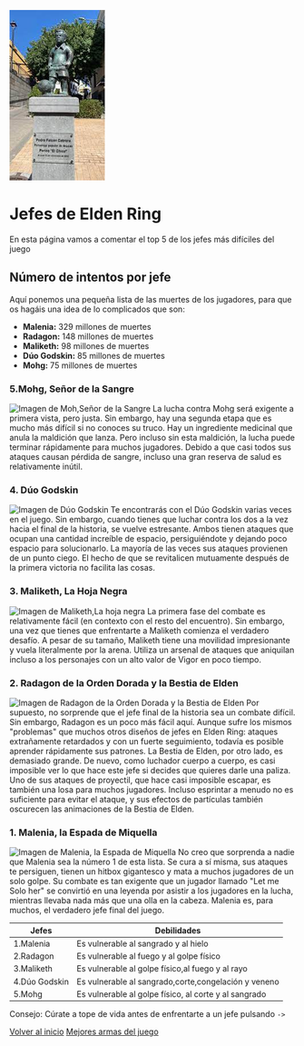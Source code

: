 ![Imagen nueva de Github](./images/estatua_perico.jfif)

# Jefes de Elden Ring

En esta página vamos a comentar el top 5 de los jefes más difíciles del juego

## Número de intentos por jefe

Aquí ponemos una pequeña lista de las muertes de los jugadores, para que os hagáis una idea de lo complicados que son:

* **Malenia:** 329 millones de muertes
* **Radagon:** 148 millones de muertes
* **Maliketh:** 98 millones de muertes
* **Dúo Godskin:** 85 millones de muertes
* **Mohg:** 75 millones de muertes

### 5.Mohg, Señor de la Sangre

![Imagen de Moh,Señor de la Sangre](https://img.redbull.com/images/c_crop,x_0,y_0,h_439,w_780/c_fill,w_640,h_386/q_auto,f_auto/redbullcom/2022/4/29/pzkbsxfiwy0wkoz8uffe/elden-ring-mogh)
La lucha contra Mohg será exigente a primera vista, pero justa. Sin embargo, hay una segunda etapa que es mucho más difícil si no conoces su truco. Hay un ingrediente medicinal que anula la maldición que lanza. Pero incluso sin esta maldición, la lucha puede terminar rápidamente para muchos jugadores. Debido a que casi todos sus ataques causan pérdida de sangre, incluso una gran reserva de salud es relativamente inútil.

### 4. Dúo Godskin

![Imagen de Dúo Godskin](https://img.redbull.com/images/c_crop,x_0,y_0,h_720,w_1280/c_fill,w_680,h_383/q_auto,f_auto/redbullcom/2022/4/29/a53rybrw6dolfvgvdywk/elden-ring-godskin-duo)
Te encontrarás con el Dúo Godskin varias veces en el juego. Sin embargo, cuando tienes que luchar contra los dos a la vez hacia el final de la historia, se vuelve estresante. Ambos tienen ataques que ocupan una cantidad increíble de espacio, persiguiéndote y dejando poco espacio para solucionarlo. La mayoría de las veces sus ataques provienen de un punto ciego. El hecho de que se revitalicen mutuamente después de la primera victoria no facilita las cosas.

### 3. Maliketh, La Hoja Negra

![Imagen de Maliketh,La hoja negra](https://img.redbull.com/images/c_crop,x_0,y_0,h_2160,w_3840/c_fill,w_680,h_383/q_auto,f_auto/redbullcom/2022/4/29/h0ztspgdmn1ufgpqt0ak/elden-ring-maliketh)
La primera fase del combate es relativamente fácil (en contexto con el resto del encuentro). Sin embargo, una vez que tienes que enfrentarte a Maliketh comienza el verdadero desafío. A pesar de su tamaño, Maliketh tiene una movilidad impresionante y vuela literalmente por la arena. Utiliza un arsenal de ataques que aniquilan incluso a los personajes con un alto valor de Vigor en poco tiempo.

### 2. Radagon de la Orden Dorada y la Bestia de Elden

![Imagen de Radagon de la Orden Dorada y la Bestia de Elden](https://img.redbull.com/images/c_crop,x_0,y_0,h_576,w_1024/c_fill,w_680,h_383/q_auto,f_auto/redbullcom/2022/4/29/z0hlqib8p4xgw95nhdgr/elden-ring-elden-bestia)
Por supuesto, no sorprende que el jefe final de la historia sea un combate difícil. Sin embargo, Radagon es un poco más fácil aquí. Aunque sufre los mismos "problemas" que muchos otros diseños de jefes en Elden Ring: ataques extrañamente retardados y con un fuerte seguimiento, todavía es posible aprender rápidamente sus patrones.
La Bestia de Elden, por otro lado, es demasiado grande. De nuevo, como luchador cuerpo a cuerpo, es casi imposible ver lo que hace este jefe si decides que quieres darle una paliza. Uno de sus ataques de proyectil, que hace casi imposible escapar, es también una losa para muchos jugadores. Incluso esprintar a menudo no es suficiente para evitar el ataque, y sus efectos de partículas también oscurecen las animaciones de la Bestia de Elden.

### 1. Malenia, la Espada de Miquella

![Imagen de Malenia, la Espada de Miquella](https://img.redbull.com/images/c_crop,x_0,y_0,h_810,w_1440/c_fill,w_680,h_383/q_auto,f_auto/redbullcom/2022/4/29/gq2ahty5smu5yec6nkuw/elden-ring-malenia)
No creo que sorprenda a nadie que Malenia sea la número 1 de esta lista. Se cura a sí misma, sus ataques te persiguen, tienen un hitbox gigantesco y mata a muchos jugadores de un solo golpe. Su combate es tan exigente que un jugador llamado "Let me Solo her" se convirtió en una leyenda por asistir a los jugadores en la lucha, mientras llevaba nada más que una olla en la cabeza.
Malenia es, para muchos, el verdadero jefe final del juego.


| **Jefes**     | **Debilidades**                                       |
|---------------|-------------------------------------------------------|
| 1.Malenia     | Es vulnerable al sangrado y al hielo                  |
| 2.Radagon     | Es vulnerable al fuego y al golpe físico              |
| 3.Maliketh    | Es vulnerable al golpe físico,al fuego y al rayo      |
| 4.Dúo Godskin | Es vulnerable al sangrado,corte,congelación y veneno  |
| 5.Mohg        | Es vulnerable al golpe físico, al corte y al sangrado |

Consejo: Cúrate a tope de vida antes de enfrentarte a un jefe pulsando `->`

[Volver al inicio](./indice.md)
[Mejores armas del juego](./armas.md)